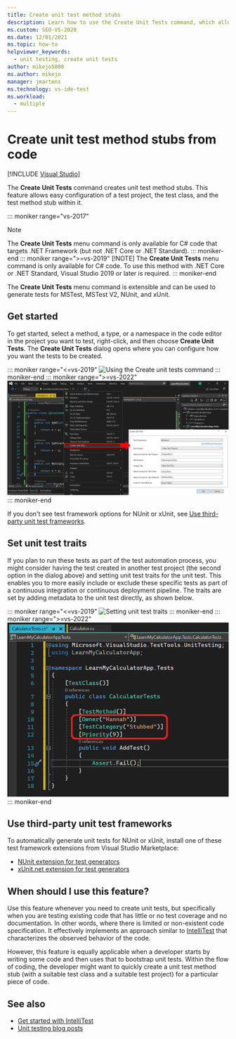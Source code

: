 ```yaml
---
title: Create unit test method stubs
description: Learn how to use the Create Unit Tests command, which allows easy configuration of a test project, the test class, and the test method stub within it.
ms.custom: SEO-VS-2020
ms.date: 12/01/2021
ms.topic: how-to
helpviewer_keywords: 
  - unit testing, create unit tests
author: mikejo5000
ms.author: mikejo
manager: jmartens
ms.technology: vs-ide-test
ms.workload: 
  - multiple
---
```

# Create unit test method stubs from code

 [!INCLUDE [Visual Studio](~/includes/applies-to-version/vs-windows-only.md)]

The **Create Unit Tests** command creates unit test method stubs. This feature allows easy configuration of a test project, the test class, and the test method stub within it.

::: moniker range="vs-2017"
> [!NOTE]
> The **Create Unit Tests** menu command is only available for C# code that targets .NET Framework (but not .NET Core or .NET Standard).
::: moniker-end
::: moniker range=">=vs-2019"
> [!NOTE]
> The **Create Unit Tests** menu command is only available for C# code. To use this method with .NET Core or .NET Standard, Visual Studio 2019 or later is required.
::: moniker-end

The **Create Unit Tests** menu command is extensible and can be used to generate tests for MSTest, MSTest V2, NUnit, and xUnit.

## Get started

To get started, select a method, a type, or a namespace in the code editor in the project you want to test, right-click, and then choose **Create Unit Tests**. The **Create Unit Tests** dialog opens where you can configure how you want the tests to be created.

::: moniker range="<=vs-2019"
![Using the Create unit tests command](media/createunittestcommand.png)
::: moniker-end
::: moniker range=">=vs-2022"
![Using the Create unit tests command and menu dialog](media/vs-2022/create-unit-test-command-menu-dialog.png)
::: moniker-end

If you don't see test framework options for NUnit or xUnit, see [Use third-party unit test frameworks](#use-third-party-unit-test-frameworks).

## Set unit test traits

If you plan to run these tests as part of the test automation process, you might consider having the test created in another test project (the second option in the dialog above) and setting unit test traits for the unit test. This enables you to more easily include or exclude these specific tests as part of a continuous integration or continuous deployment pipeline. The traits are set by adding metadata to the unit test directly, as shown below.

::: moniker range="<=vs-2019"
![Setting unit test traits](media/createunittest.png)
::: moniker-end
::: moniker range=">=vs-2022"
![Using the Create unit tests traits](media/vs-2022/create-unit-test-traits.png)
::: moniker-end

## Use third-party unit test frameworks

To automatically generate unit tests for NUnit or xUnit, install one of these test framework extensions from Visual Studio Marketplace:

* [NUnit extension for test generators](https://marketplace.visualstudio.com/items?itemName=NUnitDevelopers.TestGeneratorNUnitextension-18371)
* [xUnit.net extension for test generators](https://marketplace.visualstudio.com/items?itemName=YowkoTsai.xUnitnetTestGenerator)

## When should I use this feature?

Use this feature whenever you need to create unit tests, but specifically when you are testing existing code that has little or no test coverage and no documentation. In other words, where there is limited or non-existent code specification. It effectively implements an approach similar to [IntelliTest](generate-unit-tests-for-your-code-with-intellitest.md) that characterizes the observed behavior of the code.

However, this feature is equally applicable when a developer starts by writing some code and then uses that to bootstrap unit tests. Within the flow of coding, the developer might want to quickly create a unit test method stub (with a suitable test class and a suitable test project) for a particular piece of code.

## See also

- [Get started with IntelliTest](generate-unit-tests-for-your-code-with-intellitest.md)
- [Unit testing blog posts](https://devblogs.microsoft.com/search?query=unit+testing)
